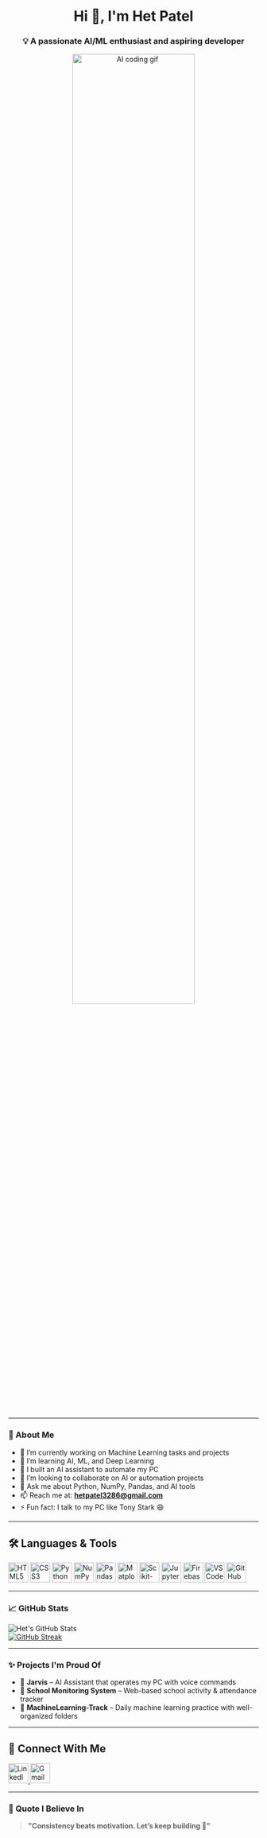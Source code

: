 <h1 align="center">Hi 👋, I'm Het Patel</h1>

<h3 align="center">💡 A passionate AI/ML enthusiast and aspiring developer</h3>


<p align="center">
  <img src="https://media.giphy.com/media/qgQUggAC3Pfv687qPC/giphy.gif" alt="AI coding gif" width="70%" />
</p>


---

### 🚀 About Me

- 🔭 I’m currently working on Machine Learning tasks and projects  
- 🌱 I’m learning AI, ML, and Deep Learning  
- 🤖 I built an AI assistant to automate my PC  
- 👯 I’m looking to collaborate on AI or automation projects  
- 💬 Ask me about Python, NumPy, Pandas, and AI tools  
- 📫 Reach me at: **hetpatel3286@gmail.com**  
- ⚡ Fun fact: I talk to my PC like Tony Stark 😄  

---



## 🛠️ Languages & Tools

<p align="left">
  <img src="https://cdn.jsdelivr.net/gh/devicons/devicon/icons/html5/html5-original.svg" alt="HTML5" width="40" height="40"/>
  <img src="https://cdn.jsdelivr.net/gh/devicons/devicon/icons/css3/css3-original.svg" alt="CSS3" width="40" height="40"/>
  <img src="https://cdn.jsdelivr.net/gh/devicons/devicon/icons/python/python-original.svg" alt="Python" width="40" height="40"/>
  <img src="https://cdn.jsdelivr.net/gh/devicons/devicon/icons/numpy/numpy-original.svg" alt="NumPy" width="40" height="40"/>
  <img src="https://cdn.jsdelivr.net/gh/devicons/devicon/icons/pandas/pandas-original.svg" alt="Pandas" width="40" height="40"/>
  <img src="https://matplotlib.org/_static/logo2_compressed.svg" alt="Matplotlib" width="40" height="40"/>
  <img src="https://upload.wikimedia.org/wikipedia/commons/0/05/Scikit_learn_logo_small.svg" alt="Scikit-learn" width="40" height="40"/>
  <img src="https://cdn.jsdelivr.net/gh/devicons/devicon/icons/jupyter/jupyter-original.svg" alt="Jupyter" width="40" height="40"/>
  <img src="https://cdn.jsdelivr.net/gh/devicons/devicon/icons/firebase/firebase-plain.svg" alt="Firebase" width="40" height="40"/>
  <img src="https://cdn.jsdelivr.net/gh/devicons/devicon/icons/vscode/vscode-original.svg" alt="VS Code" width="40" height="40"/>
  <img src="https://cdn.jsdelivr.net/gh/devicons/devicon/icons/github/github-original.svg" alt="GitHub" width="40" height="40"/>
</p>

---

### 📈 GitHub Stats

![Het's GitHub Stats](https://github-readme-stats.vercel.app/api?username=hetpatel1812&show_icons=true&theme=radical)  
[![GitHub Streak](https://streak-stats.demolab.com/?user=DenverCoder1&theme=dark)](https://git.io/streak-stats)






---
### ✨ Projects I'm Proud Of

- 🔹 **Jarvis** – AI Assistant that operates my PC with voice commands  
- 🔹 **School Monitoring System** – Web-based school activity & attendance tracker  
- 🔹 **MachineLearning-Track** – Daily machine learning practice with well-organized folders  

---

## 🔗 Connect With Me

<p align="left">
  <a href="https://www.linkedin.com/in/het-patel-94b334284/" target="_blank">
    <img src="https://cdn.jsdelivr.net/gh/devicons/devicon/icons/linkedin/linkedin-original.svg" alt="LinkedIn" width="40" height="40"/>
  </a>
  <a href="mailto:hetp3286@gmail.com" target="_blank">
    <img src="https://upload.wikimedia.org/wikipedia/commons/4/4e/Gmail_Icon.png" alt="Gmail" width="40" height="40"/>
  </a>

---

### 💬 Quote I Believe In

> **"Consistency beats motivation. Let’s keep building 🚀"**

